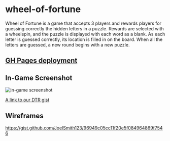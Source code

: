 # wheel-of-fortune

Wheel of Fortune is a game that accepts 3 players and rewards players for guessing correctly the hidden letters in a puzzle.
Rewards are selected with a wheelspin, and the puzzle is displayed with each word as a blank. As each letter is guessed 
correctly, its location is filled in on the board. When all the letters are guessed, a new round begins with a new puzzle.

## [GH Pages deployment](https://joelsmith123.github.io/wheel-of-fortune/)

## In-Game Screenshot
![in-game screenshot](/images/wheel-of-fortune-screenshot.png)

[A link to our DTR gist](https://gist.github.com/kayleenovak/958a9a0321e624c0f27402baea4e50a1)

## Wireframes

https://gist.github.com/JoelSmith123/96949c05cc11f20e5f084964869f7546



